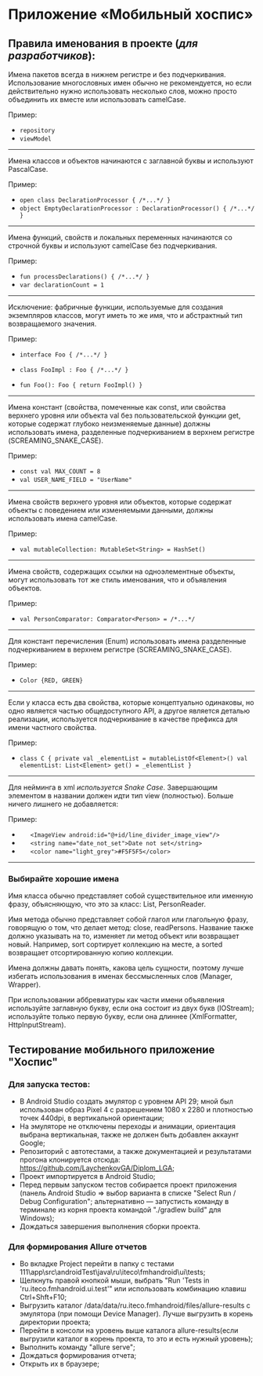 # Приложение «Мобильный хоспис»
## Правила именования в проекте (*для разработчиков*):

Имена пакетов всегда в нижнем регистре и без подчеркивания. Использование многословных имен обычно не рекомендуется, но если действительно нужно использовать несколько слов, можно просто объединить их вместе или использовать camelCase.

  Пример:
  * `repository
  `
  * ` viewModel
  `

-------------------------------------------------------------------------------
Имена классов и объектов начинаются с заглавной буквы и используют PascalCase.

  Пример:
  * `open class DeclarationProcessor { /*...*/ }
  `
  * `object EmptyDeclarationProcessor : DeclarationProcessor() { /*...*/ }
  `

--------------------------------------------------------------------------------------------------------------------
Имена функций, свойств и локальных переменных начинаются со строчной буквы и используют camelCase без подчеркивания.
  
  Пример:
  * `fun processDeclarations() { /*...*/ }`
  * `var declarationCount = 1`

--------------------------------------------------------------------------------------------------------------------------------------------------
Исключение: фабричные функции, используемые для создания экземпляров классов, могут иметь то же имя, что и абстрактный тип возвращаемого значения.

  Пример:
  * `interface Foo { /*...*/ }`

  * `class FooImpl : Foo { /*...*/ }`

  * `fun Foo(): Foo { return FooImpl() }`

----------------------------------------------------------------------------------------------------------------------------------------------------------------------------
Имена констант (свойства, помеченные как const, или свойства верхнего уровня или объекта val без пользовательской функции get, которые содержат глубоко неизменяемые данные) должны использовать имена, разделенные подчеркиванием в верхнем регистре (SCREAMING_SNAKE_CASE).
  
  Пример:
  * `const val MAX_COUNT = 8`
  * `val USER_NAME_FIELD = "UserName"`
  
-----------------------------------------------------------------------------------------------------------------------------------------------  
Имена свойств верхнего уровня или объектов, которые содержат объекты с поведением или изменяемыми данными, должны использовать имена camelCase.
  
  Пример:
  * `val mutableCollection: MutableSet<String> = HashSet()`

----------------------------------------------------------------------------------------------------------------------------------
Имена свойств, содержащих ссылки на одноэлементные объекты, могут использовать тот же стиль именования, что и объявления объектов.
  
  Пример:
  * `val PersonComparator: Comparator<Person> = /*...*/`

-------------------------------------------------------------------------------------------------------------------------
Для констант перечисления (Enum) использовать имена разделенные подчеркиванием в верхнем регистре (SCREAMING_SNAKE_CASE).

  Пример:
  * `Color {RED, GREEN}`

--------------------------------------------------------------------------------------------------------------------------------------------------------------------------------
Если у класса есть два свойства, которые концептуально одинаковы, но одно является частью общедоступного API, а другое является деталью реализации, используется подчеркивание в качестве префикса для имени частного свойства.
  
  Пример:
  * ` class C {
    private val _elementList = mutableListOf<Element>()
    val elementList: List<Element>
         get() = _elementList
    }
    `

----------------------------------------------------------------------------------------------------------------
Для нейминга в xml *используется Snake Case*. Завершающим элементом в названии должен идти тип view (полностью).
  Больше ничего лишнего не добавляется:
  
  Пример:
  * `   <ImageView
          android:id="@+id/line_divider_image_view"/>`
  * `   <string name="date_not_set">Date not set</string>`
  * `   <color name="light_grey">#F5F5F5</color>`

--------------------------------------------------------------------------------------------------------------------------
### Выбирайте хорошие имена

Имя класса обычно представляет собой существительное или именную фразу, объясняющую, что это за класс: List, PersonReader.

Имя метода обычно представляет собой глагол или глагольную фразу, говорящую о том, что делает метод: close, readPersons. Название также должно указывать на то, изменяет ли метод объект или возвращает новый. Например, sort сортирует коллекцию на месте, а sorted возвращает отсортированную копию коллекции.

Имена должны давать понять, какова цель сущности, поэтому лучше избегать использования в именах бессмысленных слов (Manager, Wrapper).

При использовании аббревиатуры как части имени объявления используйте заглавную букву, если она состоит из двух букв (IOStream); используйте только первую букву, если она длиннее (XmlFormatter, HttpInputStream).

## Тестирование мобильного приложение "Хоспис"

### Для запуска тестов:

- В Android Studio создать эмулятор с уровнем API 29; мной был использован образ Pixel 4 с разрешением 1080 x 2280 и плотностью точек 440dpi, в вертикальной ориентации;
- На эмуляторе не отключены переходы и анимации, ориентация выбрана вертикальная, также не должен быть добавлен аккаунт Google;
- Репозиторий с автотестами, а также документацией и результатами прогона клонируется отсюда: https://github.com/LaychenkovGA/Diplom_LGA;
- Проект импортируется в Android Studio;
- Перед первым запуском тестов собирается проект приложения (панель Android Studio => выбор варианта в списке "Select Run / Debug Configuration"; альтернативно — запустисть команду в терминале из корня проекта командой "./gradlew build" для Windows);
- Дождаться завершения выполнения сборки проекта.

### Для формирования Allure отчетов

- Во вкладке Project перейти в папку с тестами 111\app\src\androidTest\java\ru\iteco\fmhandroid\ui\tests;
- Щелкнуть правой кнопкой мыши, выбрать "Run 'Tests in 'ru.iteco.fmhandroid.ui.test'" или использовать комбинацию клавиш Ctrl+Shft+F10;
- Выгрузить каталог /data/data/ru.iteco.fmhandroid/files/allure-results с эмулятора (при помощи Device Manager). Лучше выгрузить в корень директории проекта;
- Перейти в консоли на уровень выше каталога allure-results(если выгрузили каталог в корень проекта, то это и есть нужный уровень);
- Выполнить команду "allure serve";
- Дождаться формирования отчета;
- Открыть их в браузере;